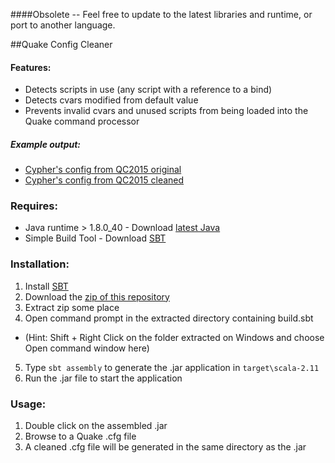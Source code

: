 ####Obsolete -- Feel free to update to the latest libraries and runtime, or port to another language. 

##Quake Config Cleaner

#### Features: 
- Detects scripts in use (any script with a reference to a bind)
- Detects cvars modified from default value
- Prevents invalid cvars and unused scripts from being loaded into the Quake command processor

##### Example output: 
- [Cypher's config from QC2015 original]
- [Cypher's config from QC2015 cleaned]

### Requires:
- Java runtime > 1.8.0_40 - Download [latest Java]
- Simple Build Tool - Download [SBT]

### Installation:
1. Install [SBT]
2. Download the [zip of this repository]
3. Extract zip some place
4. Open command prompt in the extracted directory containing build.sbt
 * (Hint: Shift + Right Click on the folder extracted on Windows and choose Open command window here)
5. Type `sbt assembly` to generate the .jar application in `target\scala-2.11`
6. Run the .jar file to start the application

### Usage: 
1. Double click on the assembled .jar
2. Browse to a Quake .cfg file
3. A cleaned .cfg file will be generated in the same directory as the .jar

[latest Java]: https://java.com/en/download/
[SBT]: http://www.scala-sbt.org/
[zip of this repository]: https://github.com/snappas/ScalaConfigCleaner/archive/master.zip
[Cypher's config from QC2015 original]: http://pastebin.com/Yzd4p3SS
[Cypher's config from QC2015 cleaned]: http://pastebin.com/iGC6Q3Sm
